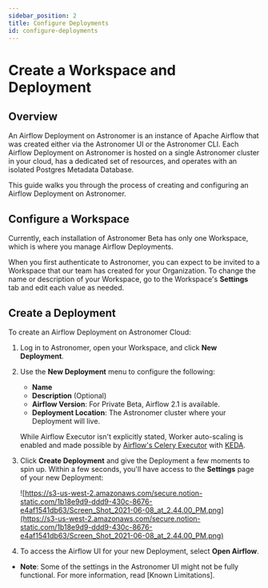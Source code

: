 ```yaml
---
sidebar_position: 2
title: Configure Deployments
id: configure-deployments
---
```


# Create a Workspace and Deployment

## Overview

An Airflow Deployment on Astronomer is an instance of Apache Airflow that was created either via the Astronomer UI or the Astronomer CLI. Each Airflow Deployment on Astronomer is hosted on a single Astronomer cluster in your cloud, has a dedicated set of resources, and operates with an isolated Postgres Metadata Database.

This guide walks you through the process of creating and configuring an Airflow Deployment on Astronomer.

## Configure a Workspace

Currently, each installation of Astronomer Beta has only one Workspace, which is where you manage Airflow Deployments.

When you first authenticate to Astronomer, you can expect to be invited to a Workspace that our team has created for your Organization. To change the name or description of your Workspace, go to the Workspace's **Settings** tab and edit each value as needed.

## Create a Deployment

To create an Airflow Deployment on Astronomer Cloud:

1. Log in to Astronomer, open your Workspace, and click **New Deployment**.
2. Use the **New Deployment** menu to configure the following:
    - **Name**
    - **Description** (Optional)
    - **Airflow Version**: For Private Beta, Airflow 2.1 is available.
    - **Deployment Location**: The Astronomer cluster where your Deployment will live.

    While Airflow Executor isn't explicitly stated, Worker auto-scaling is enabled and made possible by [Airflow's Celery Executor](https://airflow.apache.org/docs/apache-airflow/stable/executor/celery.html) with [KEDA](https://keda.sh/).

3. Click **Create Deployment** and give the Deployment a few moments to spin up. Within a few seconds, you'll have access to the **Settings** page of your new Deployment:

    ![https://s3-us-west-2.amazonaws.com/secure.notion-static.com/1b18e9d9-ddd9-430c-8676-e4af1541db63/Screen_Shot_2021-06-08_at_2.44.00_PM.png](https://s3-us-west-2.amazonaws.com/secure.notion-static.com/1b18e9d9-ddd9-430c-8676-e4af1541db63/Screen_Shot_2021-06-08_at_2.44.00_PM.png)

4. To access the Airflow UI for your new Deployment, select **Open Airflow**.

- **Note**: Some of the settings in the Astronomer UI might not be fully functional. For more information, read [Known Limitations].
